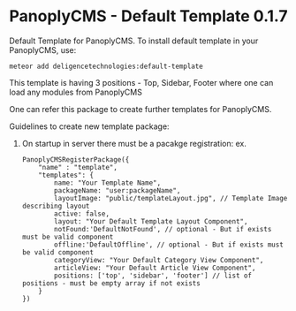 # PanoplyCMS - Default Template 0.1.7

Default Template for PanoplyCMS. To install default template in your PanoplyCMS, use:

`meteor add deligencetechnologies:default-template`

This template is having 3 positions - Top, Sidebar, Footer where one can load any modules from PanoplyCMS

One can refer this package to create further templates for PanoplyCMS.

Guidelines to create new template package:

1. On startup in server there must be a pacakge registration:
	ex. 
	```
	PanoplyCMSRegisterPackage({
		"name" : "template",
		"templates": {
			name: "Your Template Name",
			packageName: "user:packageName",
			layoutImage: "public/templateLayout.jpg", // Template Image describing layout
			active: false,
			layout: "Your Default Template Layout Component",
			notFound:'DefaultNotFound', // optional - But if exists must be valid component
			offline:'DefaultOffline', // optional - But if exists must be valid component
			categoryView: "Your Default Category View Component", 
			articleView: "Your Default Article View Component",
			positions: ['top', 'sidebar', 'footer'] // list of positions - must be empty array if not exists
		}
	})
	```
